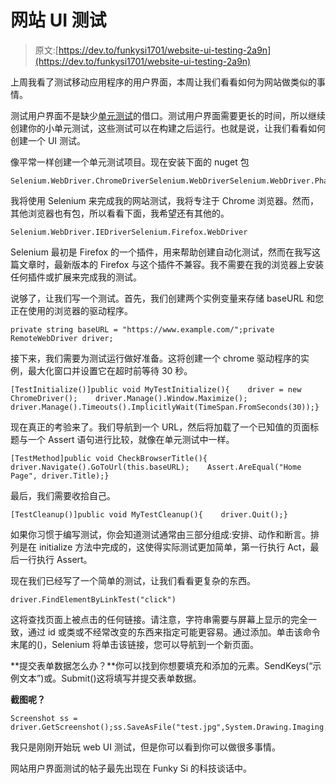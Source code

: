 # 网站 UI 测试

> 原文:[https://dev.to/funkysi1701/website-ui-testing-2a9n](https://dev.to/funkysi1701/website-ui-testing-2a9n)

上周我看了测试移动应用程序的用户界面，本周让我们看看如何为网站做类似的事情。

测试用户界面不是缺少[单元测试](https://dev.to/funkysi1701/writing-your-first-test-53gi-temp-slug-2645725)的借口。测试用户界面需要更长的时间，所以继续创建你的小单元测试，这些测试可以在构建之后运行。也就是说，让我们看看如何创建一个 UI 测试。

像平常一样创建一个单元测试项目。现在安装下面的 nuget 包

```
Selenium.WebDriver.ChromeDriverSelenium.WebDriverSelenium.WebDriver.PhantomJS.Xplatform 
```

我将使用 Selenium 来完成我的网站测试，我将专注于 Chrome 浏览器。然而，其他浏览器也有包，所以看看下面，我希望还有其他的。

```
Selenium.WebDriver.IEDriverSelenium.Firefox.WebDriver 
```

Selenium 最初是 Firefox 的一个插件，用来帮助创建自动化测试，然而在我写这篇文章时，最新版本的 Firefox 与这个插件不兼容。我不需要在我的浏览器上安装任何插件或扩展来完成我的测试。

说够了，让我们写一个测试。首先，我们创建两个实例变量来存储 baseURL 和您正在使用的浏览器的驱动程序。

```
private string baseURL = "https://www.example.com/";private RemoteWebDriver driver; 
```

接下来，我们需要为测试运行做好准备。这将创建一个 chrome 驱动程序的实例，最大化窗口并设置它在超时前等待 30 秒。

```
[TestInitialize()]public void MyTestInitialize(){    driver = new ChromeDriver();    driver.Manage().Window.Maximize();    driver.Manage().Timeouts().ImplicitlyWait(TimeSpan.FromSeconds(30));} 
```

现在真正的考验来了。我们导航到一个 URL，然后将加载了一个已知值的页面标题与一个 Assert 语句进行比较，就像在单元测试中一样。

```
[TestMethod]public void CheckBrowserTitle(){    driver.Navigate().GoToUrl(this.baseURL);    Assert.AreEqual("Home Page", driver.Title);} 
```

最后，我们需要收拾自己。

```
[TestCleanup()]public void MyTestCleanup(){    driver.Quit();} 
```

如果你习惯于编写测试，你会知道测试通常由三部分组成:安排、动作和断言。排列是在 initialize 方法中完成的，这使得实际测试更加简单，第一行执行 Act，最后一行执行 Assert。

现在我们已经写了一个简单的测试，让我们看看更复杂的东西。

```
driver.FindElementByLinkTest("click") 
```

这将查找页面上被点击的任何链接。请注意，字符串需要与屏幕上显示的完全一致，通过 id 或类或不经常改变的东西来指定可能更容易。通过添加。单击该命令末尾的()，Selenium 将单击该链接，您可以导航到一个新页面。

**提交表单数据怎么办？**你可以找到你想要填充和添加的元素。SendKeys(“示例文本”)或。Submit()这将填写并提交表单数据。

**截图呢？**

```
Screenshot ss = driver.GetScreenshot();ss.SaveAsFile("test.jpg",System.Drawing.Imaging.ImageFormat.Jpeg); 
```

我只是刚刚开始玩 web UI 测试，但是你可以看到你可以做很多事情。

网站用户界面测试的帖子最先出现在 Funky Si 的科技谈话中。